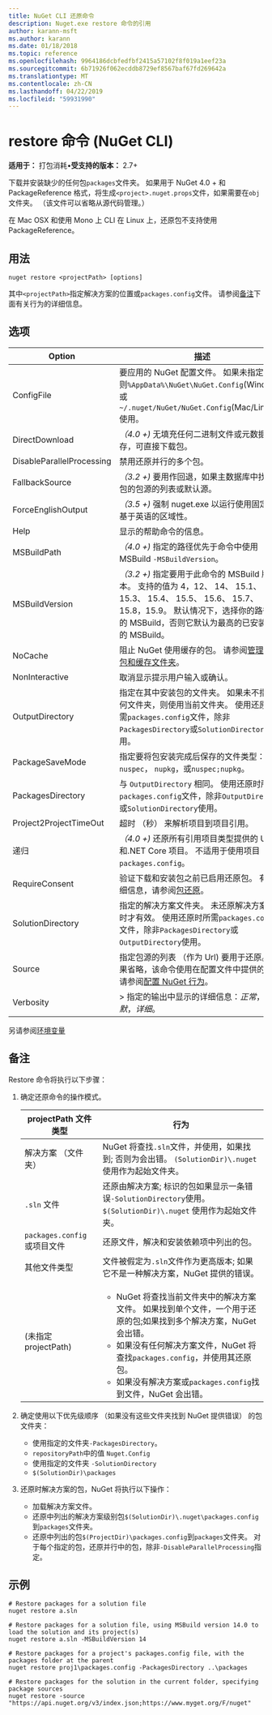 ```yaml
---
title: NuGet CLI 还原命令
description: Nuget.exe restore 命令的引用
author: karann-msft
ms.author: karann
ms.date: 01/18/2018
ms.topic: reference
ms.openlocfilehash: 9964186dcbfedfbf2415a57102f8f019a1eef23a
ms.sourcegitcommit: 6b71926f062ecddb8729ef8567baf67fd269642a
ms.translationtype: MT
ms.contentlocale: zh-CN
ms.lasthandoff: 04/22/2019
ms.locfileid: "59931990"
---
```

# <a name="restore-command-nuget-cli"></a>restore 命令 (NuGet CLI)

**适用于：** 打包消耗&bullet;**受支持的版本：** 2.7+

下载并安装缺少的任何包`packages`文件夹。 如果用于 NuGet 4.0 + 和 PackageReference 格式，将生成`<project>.nuget.props`文件，如果需要在`obj`文件夹。 （该文件可以省略从源代码管理。）

在 Mac OSX 和使用 Mono 上 CLI 在 Linux 上，还原包不支持使用 PackageReference。

## <a name="usage"></a>用法

```cli
nuget restore <projectPath> [options]
```

其中`<projectPath>`指定解决方案的位置或`packages.config`文件。 请参阅[备注](#remarks)下面有关行为的详细信息。

## <a name="options"></a>选项

| Option | 描述 |
| --- | --- |
| ConfigFile | 要应用的 NuGet 配置文件。 如果未指定，否则`%AppData%\NuGet\NuGet.Config`(Windows) 或`~/.nuget/NuGet/NuGet.Config`(Mac/Linux) 使用。|
| DirectDownload | *（4.0 +)* 无填充任何二进制文件或元数据缓存，可直接下载包。 |
| DisableParallelProcessing | 禁用还原并行的多个包。 |
| FallbackSource | *（3.2 +)* 要用作回退，如果主数据库中找不到包的包源的列表或默认源。 |
| ForceEnglishOutput | *（3.5 +)* 强制 nuget.exe 以运行使用固定的、 基于英语的区域性。 |
| Help | 显示的帮助命令的信息。 |
| MSBuildPath | *（4.0 +)* 指定的路径优先于命令中使用 MSBuild `-MSBuildVersion`。 |
| MSBuildVersion | *（3.2 +)* 指定要用于此命令的 MSBuild 版本。 支持的值为 4，12、 14、 15.1、 15.3、 15.4、 15.5、 15.6、 15.7、 15.8，15.9。 默认情况下，选择你的路径中的 MSBuild，否则它默认为最高的已安装版本的 MSBuild。 |
| NoCache | 阻止 NuGet 使用缓存的包。 请参阅[管理全局包和缓存文件夹](../consume-packages/managing-the-global-packages-and-cache-folders.md)。 |
| NonInteractive | 取消显示提示用户输入或确认。 |
| OutputDirectory | 指定在其中安装包的文件夹。 如果未不指定任何文件夹，则使用当前文件夹。 使用还原时所需`packages.config`文件，除非`PackagesDirectory`或`SolutionDirectory`使用。|
| PackageSaveMode | 指定要将包安装完成后保存的文件类型： 之一`nuspec`， `nupkg`，或`nuspec;nupkg`。 |
| PackagesDirectory | 与 `OutputDirectory` 相同。 使用还原时所需`packages.config`文件，除非`OutputDirectory`或`SolutionDirectory`使用。 |
| Project2ProjectTimeOut | 超时 （秒） 来解析项目到项目引用。 |
| 递归 | *（4.0 +)* 还原所有引用项目类型提供的 UWP 和.NET Core 项目。 不适用于使用项目`packages.config`。 |
| RequireConsent | 验证下载和安装包之前已启用还原包。 有关详细信息，请参阅[包还原](../consume-packages/package-restore.md)。 |
| SolutionDirectory | 指定的解决方案文件夹。 未还原解决方案的包时才有效。 使用还原时所需`packages.config`文件，除非`PackagesDirectory`或`OutputDirectory`使用。 |
| Source | 指定包源的列表 （作为 Url) 要用于还原。 如果省略，该命令使用在配置文件中提供的源，请参阅[配置 NuGet 行为](../consume-packages/configuring-nuget-behavior.md)。 |
| Verbosity |> 指定的输出中显示的详细信息：*正常*，*静默*，*详细*。 |

另请参阅[环境变量](cli-ref-environment-variables.md)

## <a name="remarks"></a>备注

Restore 命令将执行以下步骤：

1. 确定还原命令的操作模式。

   | projectPath 文件类型 | 行为 |
   | --- | --- |
   | 解决方案 （文件夹） | NuGet 将查找`.sln`文件，并使用，如果找到; 否则为会出错。 `(SolutionDir)\.nuget` 使用作为起始文件夹。 |
   | `.sln` 文件 | 还原由解决方案; 标识的包如果显示一条错误`-SolutionDirectory`使用。 `$(SolutionDir)\.nuget` 使用作为起始文件夹。 |
   | `packages.config` 或项目文件 | 还原文件，解决和安装依赖项中列出的包。 |
   | 其他文件类型 | 文件被假定为`.sln`文件作为更高版本; 如果它不是一种解决方案，NuGet 提供的错误。 |
   | (未指定 projectPath) | <ul><li>NuGet 将查找当前文件夹中的解决方案文件。 如果找到单个文件，一个用于还原的包;如果找到多个解决方案，NuGet 会出错。</li><li>如果没有任何解决方案文件，NuGet 将查找`packages.config`，并使用其还原包。</li><li>如果没有解决方案或`packages.config`找到文件，NuGet 会出错。</ul> |

2. 确定使用以下优先级顺序 （如果没有这些文件夹找到 NuGet 提供错误） 的包文件夹：

    - 使用指定的文件夹`-PackagesDirectory`。
    - `repositoryPath`中的值 `Nuget.Config`
    - 使用指定的文件夹 `-SolutionDirectory`
    - `$(SolutionDir)\packages`

3. 还原时解决方案的包，NuGet 将执行以下操作：
    - 加载解决方案文件。
    - 还原中列出的解决方案级别包`$(SolutionDir)\.nuget\packages.config`到`packages`文件夹。
    - 还原中列出的包`$(ProjectDir)\packages.config`到`packages`文件夹。 对于每个指定的包，还原并行中的包，除非`-DisableParallelProcessing`指定。

## <a name="examples"></a>示例

```cli
# Restore packages for a solution file
nuget restore a.sln

# Restore packages for a solution file, using MSBuild version 14.0 to load the solution and its project(s)
nuget restore a.sln -MSBuildVersion 14

# Restore packages for a project's packages.config file, with the packages folder at the parent
nuget restore proj1\packages.config -PackagesDirectory ..\packages

# Restore packages for the solution in the current folder, specifying package sources
nuget restore -source "https://api.nuget.org/v3/index.json;https://www.myget.org/F/nuget"
```
